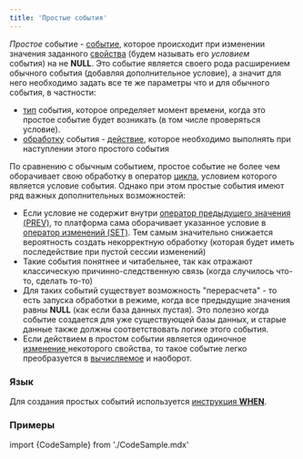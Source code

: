 ```yaml
---
title: 'Простые события'
---
```


*Простое* событие - [событие](События.md), которое происходит при изменении значения заданного [свойства](Свойства.md) (будем называть его *условием* события) на не **NULL**. Это событие является своего рода расширением обычного события (добавляя дополнительное условие), а значит для него необходимо задать все те же параметры что и для обычного события, в частности:

-   [тип](События.md#type) события, которое определяет момент времени, когда это простое событие будет возникать (в том числе проверяться условие).
-   [обработку](События.md) события - [действие](Действия.md), которое необходимо выполнять при наступлении этого простого события

По сравнению с обычным событием, простое событие не более чем оборачивает свою обработку в оператор [цикла](Цикл_FOR.md), условием которого является условие события. Однако при этом простые события имеют ряд важных дополнительных возможностей:

-   Если условие не содержит внутри [оператор предыдущего значения (PREV)](Предыдущее_значение_PREV.md), то платформа сама оборачивает указанное условие в [оператор изменений (SET)](Операторы_изменений_SET_CHANGED_....md). Тем самым значительно снижается вероятность создать некорректную обработку (которая будет иметь последействие при пустой сессии изменений)
-   Такие события понятнее и читабельнее, так как отражают классическую причинно-следственную связь (когда случилось что-то, сделать то-то)
-   Для таких событий существует возможность "перерасчета" - то есть запуска обработки в режиме, когда все предыдущие значения равны **NULL** (как если база данных пустая). Это полезно когда событие создается для уже существующей базы данных, и старые данные также должны соответствовать логике этого события.
-   Если действием в простом событии является одиночное [изменение ](Изменение_свойства_CHANGE.md)некоторого свойства, то такое событие легко преобразуется в [вычисляемое](Вычисляемые_события.md) и наоборот.

### Язык

Для создания простых событий используется [инструкция **WHEN**](Инструкция_WHEN.md).

### Примеры

import {CodeSample} from './CodeSample.mdx'

<CodeSample url="https://ru-documentation.lsfusion.org/sample?file=InstructionSample&block=when"/>
